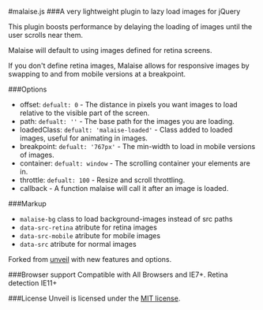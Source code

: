 #malaise.js
###A very lightweight plugin to lazy load images for jQuery

This plugin boosts performance by delaying the loading of images until the user scrolls near them.

Malaise will default to using images defined for retina screens.

If you don't define retina images, Malaise allows for responsive images by swapping to and from mobile versions at a breakpoint.

###Options
* offset: `defualt: 0` - The distance in pixels you want images to load relative to the visible part of the screen.
* path: `defualt: ''` - The base path for the images you are loading.
* loadedClass: `defualt: 'malaise-loaded'` - Class added to loaded images, useful for animating in images.
* breakpoint: `defualt: '767px'` - The min-width to load in mobile versions of images.
* container: `defualt: window` - The scrolling container your elements are in.
* throttle: `defualt: 100` - Resize and scroll throttling.
* callback - A function malaise will call it after an image is loaded.

###Markup
* `malaise-bg` class to load background-images instead of src paths
* `data-src-retina` atribute for retina images
* `data-src-mobile` atribute for mobile images
* `data-src` atribute for normal images

Forked from [unveil](http://luis-almeida.github.com/unveil/) with new features and options.


###Browser support
Compatible with All Browsers and IE7+. Retina detection IE11+


###License
Unveil is licensed under the [MIT license](http://opensource.org/licenses/MIT).
